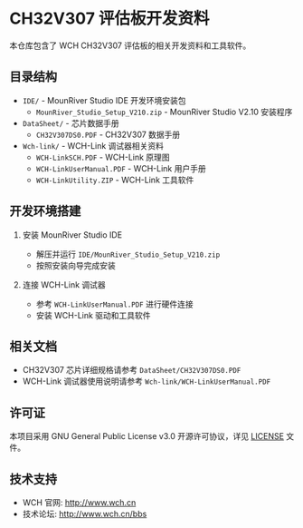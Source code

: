# CH32V307 评估板开发资料

本仓库包含了 WCH CH32V307 评估板的相关开发资料和工具软件。

## 目录结构

- `IDE/` - MounRiver Studio IDE 开发环境安装包
  - `MounRiver_Studio_Setup_V210.zip` - MounRiver Studio V2.10 安装程序
- `DataSheet/` - 芯片数据手册
  - `CH32V307DS0.PDF` - CH32V307 数据手册
- `Wch-link/` - WCH-Link 调试器相关资料
  - `WCH-LinkSCH.PDF` - WCH-Link 原理图
  - `WCH-LinkUserManual.PDF` - WCH-Link 用户手册
  - `WCH-LinkUtility.ZIP` - WCH-Link 工具软件

## 开发环境搭建

1. 安装 MounRiver Studio IDE
   - 解压并运行 `IDE/MounRiver_Studio_Setup_V210.zip`
   - 按照安装向导完成安装

2. 连接 WCH-Link 调试器
   - 参考 `WCH-LinkUserManual.PDF` 进行硬件连接
   - 安装 WCH-Link 驱动和工具软件

## 相关文档

- CH32V307 芯片详细规格请参考 `DataSheet/CH32V307DS0.PDF`
- WCH-Link 调试器使用说明请参考 `Wch-link/WCH-LinkUserManual.PDF`

## 许可证

本项目采用 GNU General Public License v3.0 开源许可协议，详见 [LICENSE](LICENSE.md) 文件。

## 技术支持

- WCH 官网: http://www.wch.cn
- 技术论坛: http://www.wch.cn/bbs